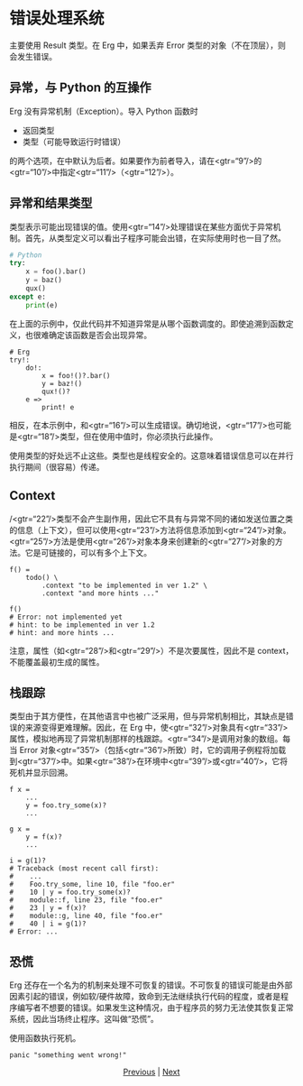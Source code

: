 # 错误处理系统

主要使用 Result 类型。在 Erg 中，如果丢弃 Error 类型的对象（不在顶层），则会发生错误。

## 异常，与 Python 的互操作

Erg 没有异常机制（Exception）。导入 Python 函数时

* 返回类型
* 类型（可能导致运行时错误）

的两个选项，在中默认为后者。如果要作为前者导入，请在<gtr=“9”/>的<gtr=“10”/>中指定<gtr=“11”/>（<gtr=“12”/>）。

## 异常和结果类型

类型表示可能出现错误的值。使用<gtr=“14”/>处理错误在某些方面优于异常机制。首先，从类型定义可以看出子程序可能会出错，在实际使用时也一目了然。


```python
# Python
try:
    x = foo().bar()
    y = baz()
    qux()
except e:
    print(e)
```

在上面的示例中，仅此代码并不知道异常是从哪个函数调度的。即使追溯到函数定义，也很难确定该函数是否会出现异常。


```erg
# Erg
try!:
    do!:
        x = foo!()?.bar()
        y = baz!()
        qux!()?
    e =>
        print! e
```

相反，在本示例中，和<gtr=“16”/>可以生成错误。确切地说，<gtr=“17”/>也可能是<gtr=“18”/>类型，但在使用中值时，你必须执行此操作。

使用类型的好处远不止这些。类型也是线程安全的。这意味着错误信息可以在并行执行期间（很容易）传递。

## Context

/<gtr=“22”/>类型不会产生副作用，因此它不具有与异常不同的诸如发送位置之类的信息（上下文），但可以使用<gtr=“23”/>方法将信息添加到<gtr=“24”/>对象。<gtr=“25”/>方法是使用<gtr=“26”/>对象本身来创建新的<gtr=“27”/>对象的方法。它是可链接的，可以有多个上下文。


```erg
f() =
    todo() \
        .context "to be implemented in ver 1.2" \
        .context "and more hints ..."

f()
# Error: not implemented yet
# hint: to be implemented in ver 1.2
# hint: and more hints ...
```

注意，属性（如<gtr=“28”/>和<gtr=“29”/>）不是次要属性，因此不是 context，不能覆盖最初生成的属性。

## 栈跟踪

类型由于其方便性，在其他语言中也被广泛采用，但与异常机制相比，其缺点是错误的来源变得更难理解。因此，在 Erg 中，使<gtr=“32”/>对象具有<gtr=“33”/>属性，模拟地再现了异常机制那样的栈跟踪。<gtr=“34”/>是调用对象的数组。每当 Error 对象<gtr=“35”/>（包括<gtr=“36”/>所致）时，它的调用子例程将加载到<gtr=“37”/>中。如果<gtr=“38”/>在环境中<gtr=“39”/>或<gtr=“40”/>，它将死机并显示回溯。


```erg
f x =
    ...
    y = foo.try_some(x)?
    ...

g x =
    y = f(x)?
    ...

i = g(1)?
# Traceback (most recent call first):
#    ...
#    Foo.try_some, line 10, file "foo.er"
#    10 | y = foo.try_some(x)?
#    module::f, line 23, file "foo.er"
#    23 | y = f(x)?
#    module::g, line 40, file "foo.er"
#    40 | i = g(1)?
# Error: ...
```

## 恐慌

Erg 还存在一个名为的机制来处理不可恢复的错误。不可恢复的错误可能是由外部因素引起的错误，例如软/硬件故障，致命到无法继续执行代码的程度，或者是程序编写者不想要的错误。如果发生这种情况，由于程序员的努力无法使其恢复正常系统，因此当场终止程序。这叫做“恐慌”。

使用函数执行死机。


```erg
panic "something went wrong!"
```

<p align='center'>
    <a href='./29_decorator.md'>Previous</a> | <a href='./31_pipeline.md'>Next</a>
</p>
